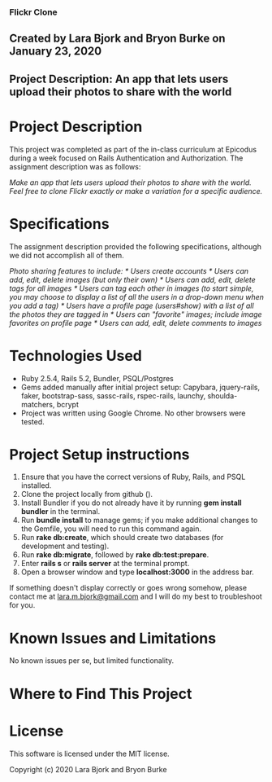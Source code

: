 ### Flickr Clone
## Created by Lara Bjork and Bryon Burke on January 23, 2020
## Project Description: An app that lets users upload their photos to share with the world

# Project Description
This project was completed as part of the in-class curriculum at Epicodus during a week focused on Rails Authentication and Authorization. The assignment description was as follows:

_Make an app that lets users upload their photos to share with the world. Feel free to clone Flickr exactly or make a variation for a specific audience._

# Specifications
The assignment description provided the following specifications, although we did not accomplish all of them.

_Photo sharing features to include:_
_* Users create accounts_
_* Users can add, edit, delete images (but only their own)_
_* Users can add, edit, delete tags for all images_
_* Users can tag each other in images (to start simple, you may choose to display a list of all the users in a drop-down menu when you add a tag)_
_* Users have a profile page (users#show) with a list of all the photos they are tagged in_
_* Users can "favorite" images; include image favorites on profile page_
_* Users can add, edit, delete comments to images_

# Technologies Used
* Ruby 2.5.4, Rails 5.2, Bundler, PSQL/Postgres
* Gems added manually after initial project setup: Capybara, jquery-rails, faker, bootstrap-sass, sassc-rails, rspec-rails, launchy, shoulda-matchers, bcrypt
* Project was written using Google Chrome. No other browsers were tested.

# Project Setup instructions
1. Ensure that you have the correct versions of Ruby, Rails, and PSQL installed.
2. Clone the project locally from github ().
3. Install Bundler if you do not already have it by running **gem install bundler** in the terminal.
4. Run **bundle install** to manage gems; if you make additional changes to the Gemfile, you will need to run this command again.
5. Run **rake db:create**, which should create two databases (for development and testing).
6. Run **rake db:migrate**, followed by **rake db:test:prepare**.
7. Enter **rails s** or **rails server** at the terminal prompt.
8. Open a browser window and type **localhost:3000** in the address bar.

If something doesn't display correctly or goes wrong somehow, please contact me at lara.m.bjork@gmail.com and I will do my best to troubleshoot for you.

# Known Issues and Limitations
No known issues per se, but limited functionality.

# Where to Find This Project

# License
This software is licensed under the MIT license.

Copyright (c) 2020 Lara Bjork and Bryon Burke
